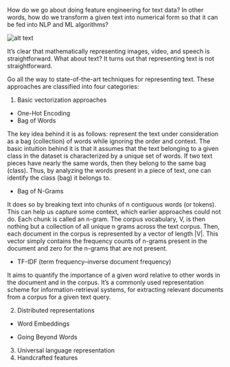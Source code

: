 How do we go about doing feature engineering for text data? In other words, how do we transform a given text into numerical form so that it can be fed into NLP and ML algorithms?

![alt text](https://github.com/practical-nlp/practical-nlp-figures/raw/master/figures/3-1.png)

It’s clear that mathematically representing images, video, and speech is straightforward. What about text? It turns out that representing text is not straightforward.

Go all the way to state-of-the-art techniques for representing text. These approaches are classified into four categories:

1. Basic vectorization approaches

- One-Hot Encoding
- Bag of Words

The key idea behind it is as follows: represent the text under consideration as a bag (collection) of words while ignoring the order and context. The basic intuition behind it is that it assumes that the text belonging to a given class in the dataset is characterized by a unique set of words. If two text pieces have nearly the same words, then they belong to the same bag (class). Thus, by analyzing the words present in a piece of text, one can identify the class (bag) it belongs to.

- Bag of N-Grams

It does so by breaking text into chunks of n contiguous words (or tokens). This can help us capture some context, which earlier approaches could not do. Each chunk is called an n-gram. The corpus vocabulary, V, is then nothing but a collection of all unique n grams across the text corpus. Then, each document in the corpus is represented by a vector of length |V|. This vector simply contains the frequency counts of n-grams present in the document and zero for the n-grams that are not present.

- TF-IDF (term frequency–inverse document frequency)

It aims to quantify the importance of a given word relative to other words in the document and in the corpus. It’s a commonly used representation scheme for information-retrieval systems, for extracting relevant documents from a corpus for a given text query.


2. Distributed representations

- Word Embeddings

- Going Beyond Words

3. Universal language representation
4. Handcrafted features